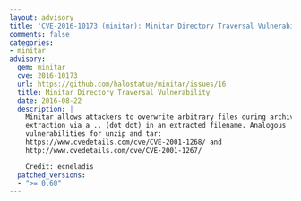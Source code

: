 ```yaml
---
layout: advisory
title: 'CVE-2016-10173 (minitar): Minitar Directory Traversal Vulnerability'
comments: false
categories:
- minitar
advisory:
  gem: minitar
  cve: 2016-10173
  url: https://github.com/halostatue/minitar/issues/16
  title: Minitar Directory Traversal Vulnerability
  date: 2016-08-22
  description: |
    Minitar allows attackers to overwrite arbitrary files during archive
    extraction via a .. (dot dot) in an extracted filename. Analogous
    vulnerabilities for unzip and tar:
    https://www.cvedetails.com/cve/CVE-2001-1268/ and
    http://www.cvedetails.com/cve/CVE-2001-1267/

    Credit: ecneladis
  patched_versions:
  - ">= 0.60"
---
```

